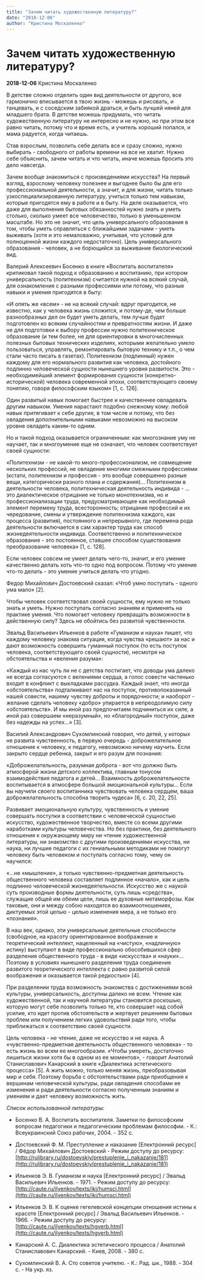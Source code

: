```yaml
---
title: "Зачем читать художественную литературу?"
date: "2018-12-06"
author: "Кристина Москаленко"
---
```


# Зачем читать художественную литературу?

**2018-12-06** Кристина Москаленко

В детстве сложно отделить один вид деятельности от другого, все гармонично вписывается в твою жизнь - можешь и рисовать, и танцевать, и с соседским забиякой драться, и быть лучшей няней для младшего брата. В детстве можешь придумать, что читать художественную литературу не интересно и не нужно, но при этом все равно читать, потому что и время есть, и учитель хороший попался, и мама радуется, когда читаешь.

Став взрослым, позволить себе делать все и сразу сложно, нужно выбирать - свободного от работы времени на все не хватит. Нужно себе объяснить, зачем читать и что читать, иначе можешь бросить это дело навсегда.

Зачем вообще знакомиться с произведениями искусства? На первый взгляд, взрослому человеку полезнее и выгоднее было бы для его профессиональной деятельности, а значит, и для жизни, читать только узкоспециализированную литературу, учиться только тем навыкам, которые пригодятся ему в работе и в быту. На деле оказывается, что даже для выполнения бытовых обязанностей нужно знать и уметь столько, сколько умеет все человечество, только в уменьшенном масштабе. Но это не значит, что цель универсального образования в том, чтобы уметь справляться с ближайшими задачами - уметь выживать (хотя и это немаловажно, учитывая, что условий для полноценной жизни каждого недостаточно). Цель универсального образования - человек, а не борющийся за выживание биологический вид.

Валерий Алексеевич Босенко в книге «Воспитать воспитателя» критиковал такой подход к образованию и воспитанию, при котором универсальность (политехнизм) считается нужной на всякий случай, для ознакомления с разными профессиями или потому, что разные навыки и умения пригодятся в быту:

«И опять же «всем» - не на всякий случай: вдруг пригодится, не известно, как у человека жизнь сложится, и потому-де, чем больше разнообразных дел он будет уметь делать, тем лучше будет подготовлен ко всяким случайностям и превратностям жизни. И даже не для подготовки к выбору профессии нужно политехническое образование (и тем более, не для ориентировки в многочисленных полезных бытовых технических изделиях, которыми желательно умело пользоваться, управлять, ремонтировать бытовую технику и т.п., о чем стали часто писать в газетах). Политехнизм (подлинный) нужен каждому для его нормального развития как человека, достойного подлинно человеческой сущности нынешнего уровня развитости. Это - необходимейший элемент формирования сущности (конкретно-исторической) человека современной эпохи, соответствующего своему понятию, говоря философским языком» [1, c. 126].

Один развитый навык помогает быстрее и качественнее овладевать другим навыком. Умения нарастают подобно снежному кому: любой навык притягивает к себе другие, в том числе и потому, что без овладения дополнительными навыками невозможно на высоком уровне овладеть каким-то одним.

Но и такой подход оказывается ограниченным: как многознание уму не научает, так и многоумение еще не означает, что человек соответствует своей сущности:

«Политехнизм - не какой-то много-профессионализм, не совмещение нескольких профессий, не овладение многими смежными профессиями (кстати, политехнизм и профессия - это вообще совершенно разные вещи, категорически разного плана и содержания)... Политехнизм в деятельности человека, политехническая деятельность индивида - ... это диалектическое отрицание не только монотехнизма, но и профессионализации труда, предусматривающее как необходимый элемент перемену труда, всесторонность; отрицание профессий и их чередование, смены и утверждение политехнизма каждого, как процесса (развития), постоянного и непрерывного, где перемена рода деятельности включается в сам характер труда как способ жизнедеятельности индивида. Соответственно и политехническое образование - это постоянное, ставшее способом существования преобразование человека» [1, c. 128].

Если человек совсем не умеет делать чего-то, значит, и его умение качественно делать хоть что-то одно под вопросом. Потому что умение что-то делать - это умение *учиться* делать что угодно.

Федор Михайлович Достоевский сказал: «Чтоб умно поступать - одного ума мало» [2].

Чтобы человек соответствовал своей сущности, ему нужно не только знать и уметь. Нужно поступать согласно знаниям и применять на практике умения. Что помогает человеку превращать возможности в действенную силу? Здесь не обойтись без развитой чувственности.

Эвальд Васильевич Ильенков в работе «Гуманизм и наука» пишет, что каждому человеку знакома ситуация, когда чувства «решают» за нас и дают возможность совершить гуманный поступок (то есть поступок человека, соответствующего своей сущности), несмотря на обстоятельства и «веления разума»:

«Каждый из нас чуть ли не с детства постигает, что доводы ума далеко не всегда согласуются с велениями сердца, а голос совести частенько входит в конфликт с выкладками рассудка. Каждый знает, что иногда «обстоятельства» подталкивают нас на поступок, противопоказанный нашей совести, нашему чувству доброты и порядочности; и наоборот - желание сделать человеку «добро» упирается в непреодолимую силу «обстоятельств». И мы иной раз предпочитаем подчиниться их силе, а иной раз совершаем «неразумный», но «благородный» поступок, даже без надежды на успех...» [3].

Василий Александрович Сухомлинский говорил, что детей, у которых не развита чувственность, в первую очередь - доброжелательное отношение к человеку, к педагогу, невозможно ничему научить. Если закрыто сердце ребенка, закрыт и его разум для познания:

«Доброжелательность, разумная доброта - вот что должно быть атмосферой жизни детского коллектива, главным тонусом взаимодействия педагога и детей... Взаимность доброжелательности воспитывается в атмосфере большой эмоциональной культуры... Если вы научили своего воспитанника чувствовать человека сердцем, ваша доброжелательность способна творить чудеса» [6, с. 20, 22, 25].

Развивает эмоциональную культуру, чувственность и умение совершать поступки в соответствии с человеческой сущностью искусство, художественное творчество, вместе со всеми другими наработками культуры человечества. Но без практики, без деятельного отношения к окружающему миру ни чтение художественной литературы, ни знакомство с другими произведениями искусства, ни наука, ни лучшие педагоги с их гениальными методиками не помогут человеку быть человеком и поступать согласно тому, чему он научился:

«...не «мышление», а только чувственно-предметная деятельность общественного человека составляет подлинное «начало», как и цель подлинно человеческой жизнедеятельности. Искусство же с наукой суть производные формы деятельности, суть лишь «средства», служащие общей им обеим цели, лишь ее духовные метаморфозы. Как таковые, они и между собою находятся во взаимоотношениях, диктуемых этой целью - целью изменения мира, а не только его «познания».

В наш век, однако, эти универсальные деятельные способности (свободное, на красоту ориентированное воображение и теоретический интеллект, нацеленный на «чистую», «надличную» истину) выступают в виде профессионально обособившихся сфер разделения общественного труда - в виде «искусства» и «науки»... Поэтому в условиях нынешнего разделения труда соединение развитого теоретического интеллекта с равно развитой силой воображения и оказывается такой редкостью» [4].

При разделении труда возможность знакомства с достижениями всей культуры, универсальность, доступны далеко не всем. Чтение как художественной, так и научной литературы становится роскошью, которую могут себе позволить только те, кто совершает над собой усилие, кто идет против обстоятельств и жертвует решением бытовых проблем или получением легких удовольствий ради того, чтобы приближаться к соответствию своей сущности.

Цель человека - не чтение, даже не искусство и не наука. А «чувственно-предметная деятельность общественного человека» - то есть жизнь во всем ее многообразии. «Чтобы умереть, достаточно лишиться жизни хотя бы в одном из ее моментов», - говорит Анатолий Станиславович Канарский в книге «Диалектика эстетического процесса» [5]. А жить можно, только меняя жизнь, преобразовывая мир и себя. Поэтому борьба с обстоятельствами ради приобщения к вершинам человеческой культуры, ради овладения способами ее изменения и ради деятельности согласно полученным знаниям и умениям и дает человеку возможность жить.

*Список использованной литературы:*

* Босенко В. А. Воспитать воспитателя. Заметки по философским вопросам педагогики и педагогическим проблемам философии. - К.: Всеукраинский Союз рабочих, 2004. - 352 с.

* Достоевский Ф. М. Преступление и наказание [Електронний ресурс] / Фёдор Михайлович Достоевский - Режим доступу до ресурсу: [http://rulibrary.ru/dostoevskiy/prestuplenie_i_nakazanie/181](http://rulibrary.ru/dostoevskiy/prestuplenie_i_nakazanie/181)

* Ильенков Э. В. Гуманизм и наука [Електронний ресурс] / Эвальд Васильевич Ильенков. - 1971. - Режим доступу до ресурсу: [http://caute.ru/ilyenkov/texts/iki/humsci.html](http://caute.ru/ilyenkov/texts/iki/humsci.html)

* Ильенков Э. В. К оценке гегелевской концепции отношения истины к красоте [Електронний ресурс] / Эвальд Васильевич Ильенков. - 1966. - Режим доступу до ресурсу: [http://caute.ru/ilyenkov/texts/hgverb.html](http://caute.ru/ilyenkov/texts/hgverb.html)

* Канарский А. С. Диалектика эстетического процесса / Анатолий Станиславович Канарский. - Киев, 2008. - 380 с.

* Сухомлинский В. А. Сто советов учителю. - К.: Рад. шк., 1988. - 304 с. - На укр. яз.